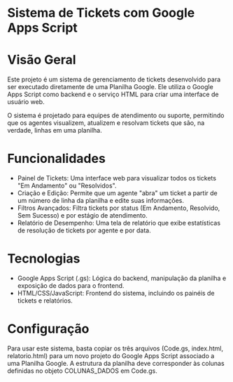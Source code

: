 # Sistema de Tickets com Google Apps Script

# Visão Geral
Este projeto é um sistema de gerenciamento de tickets desenvolvido para ser executado diretamente de uma Planilha Google. Ele utiliza o Google Apps Script como backend e o serviço HTML para criar uma interface de usuário web.

O sistema é projetado para equipes de atendimento ou suporte, permitindo que os agentes visualizem, atualizem e resolvam tickets que são, na verdade, linhas em uma planilha.

# Funcionalidades
 - Painel de Tickets: Uma interface web para visualizar todos os tickets "Em Andamento" ou "Resolvidos".
 - Criação e Edição: Permite que um agente "abra" um ticket a partir de um número de linha da planilha e edite suas informações.
 - Filtros Avançados: Filtra tickets por status (Em Andamento, Resolvido, Sem Sucesso) e por estágio de atendimento.
 - Relatório de Desempenho: Uma tela de relatório que exibe estatísticas de resolução de tickets por agente e por data.

# Tecnologias
 - Google Apps Script (.gs): Lógica do backend, manipulação da planilha e exposição de dados para o frontend.
 - HTML/CSS/JavaScript: Frontend do sistema, incluindo os painéis de tickets e relatórios.

# Configuração
Para usar este sistema, basta copiar os três arquivos (Code.gs, index.html, relatorio.html) para um novo projeto do Google Apps Script associado a uma Planilha Google. A estrutura da planilha deve corresponder às colunas definidas no objeto COLUNAS_DADOS em Code.gs.
